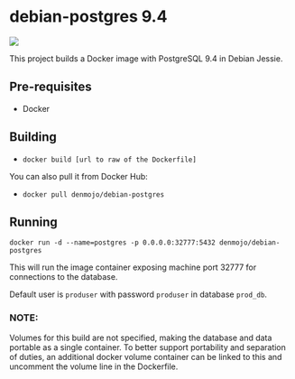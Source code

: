 debian-postgres 9.4
=============
[![](https://images.microbadger.com/badges/image/denmojo/debian-postgres.svg)](https://microbadger.com/images/denmojo/debian-postgres "Get your own image badge on microbadger.com")

This project builds a Docker image with PostgreSQL 9.4 in Debian Jessie.

## Pre-requisites
  * Docker

## Building
  * `docker build [url to raw of the Dockerfile]`

You can also pull it from Docker Hub:
  * `docker pull denmojo/debian-postgres`

## Running

`docker run -d --name=postgres -p 0.0.0.0:32777:5432 denmojo/debian-postgres`

This will run the image container exposing machine port 32777 for connections to the database.

Default user is `produser` with password `produser` in database `prod_db`.

### NOTE: 

Volumes for this build are not specified, making the database and data portable as a single container. To better support portability and separation of duties, an additional docker volume container can be linked to this and uncomment the volume line in the Dockerfile.
